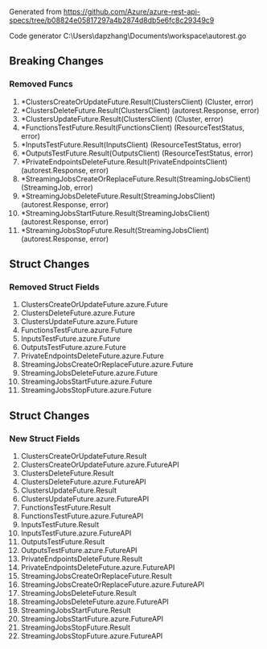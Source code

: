 Generated from https://github.com/Azure/azure-rest-api-specs/tree/b08824e05817297a4b2874d8db5e6fc8c29349c9

Code generator C:\Users\dapzhang\Documents\workspace\autorest.go

## Breaking Changes

### Removed Funcs

1. *ClustersCreateOrUpdateFuture.Result(ClustersClient) (Cluster, error)
1. *ClustersDeleteFuture.Result(ClustersClient) (autorest.Response, error)
1. *ClustersUpdateFuture.Result(ClustersClient) (Cluster, error)
1. *FunctionsTestFuture.Result(FunctionsClient) (ResourceTestStatus, error)
1. *InputsTestFuture.Result(InputsClient) (ResourceTestStatus, error)
1. *OutputsTestFuture.Result(OutputsClient) (ResourceTestStatus, error)
1. *PrivateEndpointsDeleteFuture.Result(PrivateEndpointsClient) (autorest.Response, error)
1. *StreamingJobsCreateOrReplaceFuture.Result(StreamingJobsClient) (StreamingJob, error)
1. *StreamingJobsDeleteFuture.Result(StreamingJobsClient) (autorest.Response, error)
1. *StreamingJobsStartFuture.Result(StreamingJobsClient) (autorest.Response, error)
1. *StreamingJobsStopFuture.Result(StreamingJobsClient) (autorest.Response, error)

## Struct Changes

### Removed Struct Fields

1. ClustersCreateOrUpdateFuture.azure.Future
1. ClustersDeleteFuture.azure.Future
1. ClustersUpdateFuture.azure.Future
1. FunctionsTestFuture.azure.Future
1. InputsTestFuture.azure.Future
1. OutputsTestFuture.azure.Future
1. PrivateEndpointsDeleteFuture.azure.Future
1. StreamingJobsCreateOrReplaceFuture.azure.Future
1. StreamingJobsDeleteFuture.azure.Future
1. StreamingJobsStartFuture.azure.Future
1. StreamingJobsStopFuture.azure.Future

## Struct Changes

### New Struct Fields

1. ClustersCreateOrUpdateFuture.Result
1. ClustersCreateOrUpdateFuture.azure.FutureAPI
1. ClustersDeleteFuture.Result
1. ClustersDeleteFuture.azure.FutureAPI
1. ClustersUpdateFuture.Result
1. ClustersUpdateFuture.azure.FutureAPI
1. FunctionsTestFuture.Result
1. FunctionsTestFuture.azure.FutureAPI
1. InputsTestFuture.Result
1. InputsTestFuture.azure.FutureAPI
1. OutputsTestFuture.Result
1. OutputsTestFuture.azure.FutureAPI
1. PrivateEndpointsDeleteFuture.Result
1. PrivateEndpointsDeleteFuture.azure.FutureAPI
1. StreamingJobsCreateOrReplaceFuture.Result
1. StreamingJobsCreateOrReplaceFuture.azure.FutureAPI
1. StreamingJobsDeleteFuture.Result
1. StreamingJobsDeleteFuture.azure.FutureAPI
1. StreamingJobsStartFuture.Result
1. StreamingJobsStartFuture.azure.FutureAPI
1. StreamingJobsStopFuture.Result
1. StreamingJobsStopFuture.azure.FutureAPI

